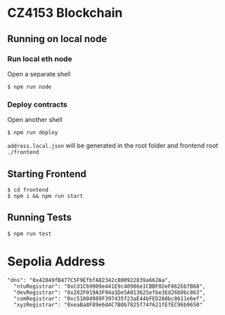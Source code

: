 # CZ4153 Blockchain

## Running on local node
### Run local eth node
Open a separate shell 
```
$ npm run node
```
### Deploy contracts
Open another shell
```
$ npm run deploy
```
`address.local.json` will be generated in the root folder and 
frontend root `./frontend`

## Starting Frontend
```
$ cd frontend 
$ npm i && npm run start
```

## Running Tests
```
$ npm run test
```

# Sepolia Address
```
"dns": "0x42049fB477C5F9EfbfA82342c800922839a662Aa",
  "ntuRegistrar": "0xCd1Cb9909e441E9c40986e1CBBF02eF862bb7B68",
  "devRegistrar": "0x282F019A3F94a1De5A013625efbe3Ed26b0bc863",
  "comRegistrar": "0xc51804989F397435f23aE44bFED2A8bc8611e6ef",
  "xyzRegistrar": "0xeaBa8F89e6d4C7B0b7825f74f621fEfEC96b9650"
```